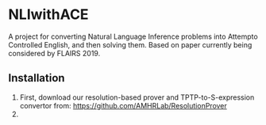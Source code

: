 # NLIwithACE
A project for converting Natural Language Inference problems into Attempto Controlled English, and then solving them. Based on paper currently being considered by FLAIRS 2019.

## Installation

1. First, download our resolution-based prover and TPTP-to-S-expression convertor from: https://github.com/AMHRLab/ResolutionProver
2. 
